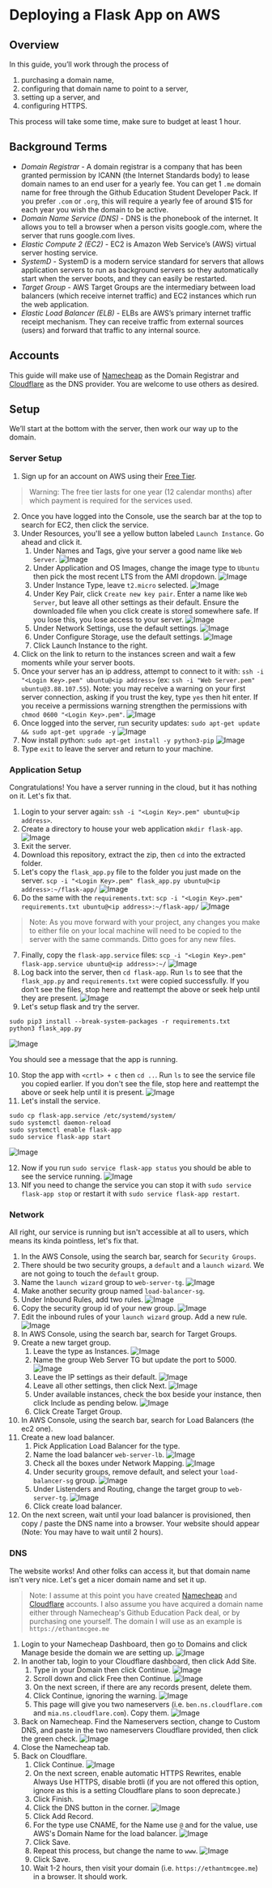 # Deploying a Flask App on AWS

## Overview

In this guide, you’ll work through the process of

1. purchasing a domain name,
2. configuring that domain name to point to a server,
3. setting up a server, and
4. configuring HTTPS.

This process will take some time, make sure to budget at least 1 hour.

## Background Terms

- _Domain Registrar_ - A domain registrar is a company that has been granted permission by ICANN (the Internet Standards body) to lease domain names to an end user for a yearly fee. You can get 1 `.me` domain name for free through the Github Education Student Developer Pack. If you prefer `.com` or `.org`, this will require a yearly fee of around $15 for each year you wish the domain to be active.
- _Domain Name Service (DNS)_ - DNS is the phonebook of the internet. It allows you to tell a browser when a person visits google.com, where the server that runs google.com lives.
- _Elastic Compute 2 (EC2)_ - EC2 is Amazon Web Service’s (AWS) virtual server hosting service.
- _SystemD_ - SystemD is a modern service standard for servers that allows application servers to run as background servers so they automatically start when the server boots, and they can easily be restarted.
- _Target Group_ - AWS Target Groups are the intermediary between load balancers (which receive internet traffic) and EC2 instances which run the web application.
- _Elastic Load Balancer (ELB)_ - ELBs are AWS’s primary internet traffic receipt mechanism. They can receive traffic from external sources (users) and forward that traffic to any internal source.

## Accounts

This guide will make use of [Namecheap](https://namecheap.com) as the Domain Registrar and [Cloudflare](https://cloudflare.com) as the DNS provider. You are welcome to use others as desired.

## Setup

We’ll start at the bottom with the server, then work our way up to the domain.

### Server Setup

1. Sign up for an account on AWS using their [Free Tier](https://aws.amazon.com/free).

> Warning: The free tier lasts for one year (12 calendar months) after which payment is required for the services used.

2. Once you have logged into the Console, use the search bar at the top to search for EC2, then click the service.
3. Under Resources, you'll see a yellow button labeled `Launch Instance`. Go ahead and click it.
   1. Under Names and Tags, give your server a good name like `Web Server`.
      ![Image](images/ec2/name-tags.png)
   2. Under Application and OS Images, change the image type to `Ubuntu` then pick the most recent LTS from the AMI dropdown.
      ![Image](images/ec2/ami.png)
   3. Under Instance Type, leave `t2.micro` selected.
      ![Image](images/ec2/instance-type.png)
   4. Under Key Pair, click `Create new key pair`. Enter a name like `Web Server`, but leave all other settings as their default. Ensure the downloaded file when you click create is stored somewhere safe. If you lose this, you lose access to your server.
      ![Image](images/ec2/create-key-pair.png)
   5. Under Network Settings, use the default settings.
      ![Image](images/ec2/network.png)
   6. Under Configure Storage, use the default settings.
      ![Image](images/ec2/storage.png)
   7. Click Launch Instance to the right.
4. Click on the link to return to the instances screen and wait a few moments while your server boots.
5. Once your server has an ip address, attempt to connect to it with: `ssh -i "<Login Key>.pem" ubuntu@<ip address>` (ex: `ssh -i "Web Server.pem" ubuntu@3.88.107.55`). Note: you may receive a warning on your first server connection, asking if you trust the key, type `yes` then hit enter. If you receive a permissions warning strengthen the permissions with `chmod 0600 "<Login Key>.pem"`.
   ![Image](images/server/connect.png)
6. Once logged into the server, run security updates: `sudo apt-get update && sudo apt-get upgrade -y`
   ![Image](images/server/update.png)
7. Now install python: `sudo apt-get install -y python3-pip`
   ![Image](images/server/install.png)
8. Type `exit` to leave the server and return to your machine.

### Application Setup

Congratulations! You have a server running in the cloud, but it has nothing on it. Let's fix that.

1. Login to your server again: `ssh -i "<Login Key>.pem" ubuntu@<ip address>`.
2. Create a directory to house your web application `mkdir flask-app`.
   ![Image](images/server/mkdir.png)
3. Exit the server.
4. Download this repository, extract the zip, then `cd` into the extracted folder.
5. Let's copy the `flask_app.py` file to the folder you just made on the server. `scp -i "<Login Key>.pem" flask_app.py ubuntu@<ip address>:~/flask-app/`
   ![Image](images/server/copy1.png)
6. Do the same with the `requirements.txt`: `scp -i "<Login Key>.pem" requirements.txt ubuntu@<ip address>:~/flask-app/`
   ![Image](images/server/copy2.png)

> Note: As you move forward with your project, any changes you make to either file on your local machine will need to be copied to the server with the same commands. Ditto goes for any new files.

7. Finally, copy the `flask-app.service` files: `scp -i "<Login Key>.pem" flask-app.service ubuntu@<ip address>:~/`
   ![Image](images/server/copy3.png)
8. Log back into the server, then `cd flask-app`. Run `ls` to see that the `flask_app.py` and `requirements.txt` were copied successfully. If you don't see the files, stop here and reattempt the above or seek help until they are present.
   ![Image](images/server/ls1.png)
9. Let's setup flask and try the server.

```
sudo pip3 install --break-system-packages -r requirements.txt
python3 flask_app.py
```

![Image](images/server/run-app.png)

You should see a message that the app is running.

10. Stop the app with `<crtl> + c` then `cd ..`. Run `ls` to see the service file you copied earlier. If you don't see the file, stop here and reattempt the above or seek help until it is present.
    ![Image](images/server/ls2.png)
11. Let's install the service.

```
sudo cp flask-app.service /etc/systemd/system/
sudo systemctl daemon-reload
sudo systemctl enable flask-app
sudo service flask-app start
```

![Image](images/server/service-setup.png)

12. Now if you run `sudo service flask-app status` you should be able to see the service running.
    ![Image](images/server/service-status.png)
13. NIf you need to change the service you can stop it with `sudo service flask-app stop` or restart it with `sudo service flask-app restart`.

### Network

All right, our service is running but isn't accessible at all to users, which means its kinda pointless, let's fix that.

1. In the AWS Console, using the search bar, search for `Security Groups`.
2. There should be two security groups, a `default` and a `launch wizard`. We are not going to touch the `default` group.
3. Name the `launch wizard` group to `web-server-tg`.
   ![Image](images/networking/sg-1.png)
4. Make another security group named `load-balancer-sg`.
5. Under Inbound Rules, add two rules.
   ![Image](images/networking/rules.png)
6. Copy the security group id of your new group.
   ![Image](images/networking/sg-2.png)
7. Edit the inbound rules of your `launch wizard` group. Add a new rule.
   ![Image](images/networking/new-rule.png)
8. In AWS Console, using the search bar, search for Target Groups.
9. Create a new target group.
   1. Leave the type as Instances.
      ![Image](images/networking/type.png)
   2. Name the group Web Server TG but update the port to 5000.
      ![Image](images/networking/name-port.png)
   3. Leave the IP settings as their default.
      ![Image](images/networking/ip.png)
   4. Leave all other settings, then click Next.
      ![Image](images/networking/other.png)
   5. Under available instances, check the box beside your instance, then click Include as pending below.
      ![Image](images/networking/include.png)
   6. Click Create Target Group.
10. In AWS Console, using the search bar, search for Load Balancers (the ec2 one).
11. Create a new load balancer.
    1. Pick Application Load Balancer for the type.
    2. Name the load balancer `web-server-lb`.
       ![Image](images/networking/lb-name.png)
    3. Check all the boxes under Network Mapping.
       ![Image](images/networking/lb-mapping.png)
    4. Under security groups, remove default, and select your `load-balancer-sg` group.
       ![Image](images/networking/lb-sg.png)
    5. Under Listenders and Routing, change the target group to `web-server-tg`.
       ![Image](images/networking/lb-listener.png)
    6. Click create load balancer.
12. On the next screen, wait until your load balancer is provisioned, then copy / paste the DNS name into a browser. Your website should appear (Note: You may have to wait until 2 hours).

### DNS

The website works! And other folks can access it, but that domain name isn't very nice. Let's get a nicer domain name and set it up.

> Note: I assume at this point you have created [Namecheap](https://namecheap.com) and [Cloudflare](https://cloudflare.com) accounts. I also assume you have acquired a domain name either through Namecheap's Github Education Pack deal, or by purchasing one yourself. The domain I will use as an example is `https://ethantmcgee.me`

1. Login to your Namecheap Dashboard, then go to Domains and click Manage beside the domain we are setting up.
   ![Image](images/dns/namecheap-1.png)
2. In another tab, login to your Cloudflare dashboard, then click Add Site.
   1. Type in your Domain then click Continue.
      ![Image](images/dns/cloudflare-1.png)
   2. Scroll down and click Free then Continue.
      ![Image](images/dns/cloudflare-2.png)
   3. On the next screen, if there are any records present, delete them.
   4. Click Continue, ignoring the warning.
      ![Image](images/dns/cloudflare-3.png)
   5. This page will give you two nameservers (i.e. `ben.ns.cloudflare.com` and `mia.ns.cloudflare.com`). Copy them.
      ![Image](images/dns/cloudflare-4.png)
3. Back on Namecheap. Find the Nameservers section, change to Custom DNS, and paste in the two nameservers Cloudflare provided, then click the green check.
   ![Image](images/dns/namecheap-2.png)
4. Close the Namecheap tab.
5. Back on Cloudflare.
   1. Click Continue.
      ![Image](images/dns/cloudflare-5.png)
   2. On the next screen, enable automatic HTTPS Rewrites, enable Always Use HTTPS, disable brotli (if you are not offered this option, ignore as this is a setting Cloudflare plans to soon deprecate.)
   3. Click Finish.
   4. Click the DNS button in the corner.
      ![Image](images/dns/cloudflare-6.png)
   5. Click Add Record.
   6. For the type use CNAME, for the Name use `@` and for the value, use AWS's Domain Name for the load balancer.
      ![Image](images/dns/cloudflare-7.png)
   7. Click Save.
   8. Repeat this process, but change the name to `www`.
      ![Image](images/dns/cloudflare-8.png)
   9. Click Save.
   10. Wait 1-2 hours, then visit your domain (i.e. `https://ethantmcgee.me`) in a browser. It should work.
